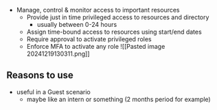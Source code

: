- Manage, control & monitor access to important resources
	- Provide just in time privileged access to resources and directory
		- usually between 0-24 hours
	- Assign time-bound access to resources using start/end dates
	- Require approval to activate privileged roles
	- Enforce MFA to activate any role
![[Pasted image 20241219130311.png]]
## Reasons to use
- useful in a Guest scenario
	- maybe like an intern or something (2 months period for example)